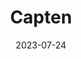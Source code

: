 ---
title: "Capten"
date: 2023-07-24
description: "Capten User Guide doc"
type : "docs"
draft: false
ignoreSearch: false
weight: 2
---